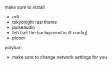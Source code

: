 make sure to install 
- rofi
- tokyonight rasi theme
- pulseaudio
- feh (set the background in i3 config)
- picom

polybar:
- make sure to change network settings for you
